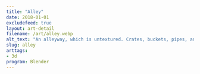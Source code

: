 ```yaml
---
title: "Alley"
date: 2018-01-01
excludefeed: true
layout: art-detail
filename: /art/alley.webp
alt_text: "An alleyway, which is untextured. Crates, buckets, pipes, and cables fill the scene and the bright moonlight lights the scene."
slug: alley
arttags:
- 3d
program: Blender
---
```

